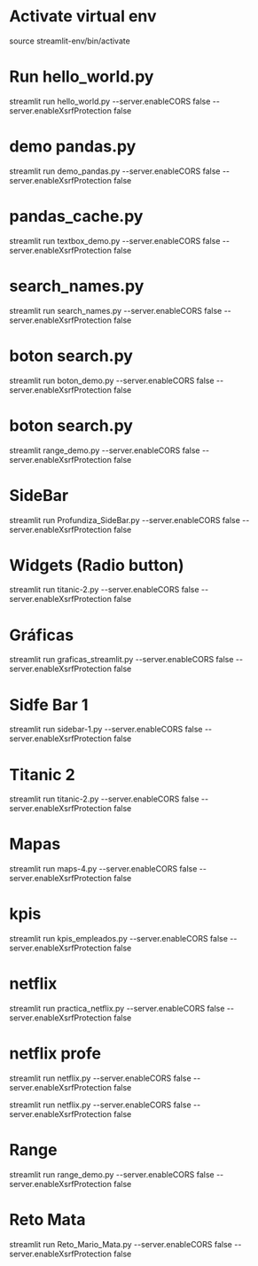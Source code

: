 # Activate virtual env
source streamlit-env/bin/activate

# Run hello_world.py
streamlit run hello_world.py --server.enableCORS false --server.enableXsrfProtection false

# demo pandas.py
streamlit run demo_pandas.py --server.enableCORS false --server.enableXsrfProtection false

# pandas_cache.py
streamlit run textbox_demo.py --server.enableCORS false --server.enableXsrfProtection false

# search_names.py
streamlit run search_names.py --server.enableCORS false --server.enableXsrfProtection false

# boton search.py
streamlit run boton_demo.py --server.enableCORS false --server.enableXsrfProtection false

# boton search.py
streamlit range_demo.py --server.enableCORS false --server.enableXsrfProtection false

# SideBar
streamlit run Profundiza_SideBar.py --server.enableCORS false --server.enableXsrfProtection false

# Widgets (Radio button)
streamlit run titanic-2.py --server.enableCORS false --server.enableXsrfProtection false

# Gráficas
streamlit run graficas_streamlit.py --server.enableCORS false --server.enableXsrfProtection false

# Sidfe Bar 1
streamlit run sidebar-1.py --server.enableCORS false --server.enableXsrfProtection false

# Titanic 2
streamlit run titanic-2.py --server.enableCORS false --server.enableXsrfProtection false

# Mapas
streamlit run maps-4.py --server.enableCORS false --server.enableXsrfProtection false

# kpis
streamlit run kpis_empleados.py --server.enableCORS false --server.enableXsrfProtection false

# netflix
streamlit run practica_netflix.py --server.enableCORS false --server.enableXsrfProtection false

# netflix profe
streamlit run netflix.py --server.enableCORS false --server.enableXsrfProtection false

streamlit run netflix.py --server.enableCORS false --server.enableXsrfProtection false
# Range
streamlit run range_demo.py --server.enableCORS false --server.enableXsrfProtection false


# Reto Mata
streamlit run Reto_Mario_Mata.py --server.enableCORS false --server.enableXsrfProtection false